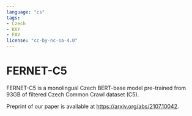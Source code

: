 ```yaml
---
language: "cs"
tags:
- Czech
- KKY
- FAV
license: "cc-by-nc-sa-4.0"
---
```


# FERNET-C5
FERNET-C5 is a monolingual Czech BERT-base model pre-trained from 93GB of filtered Czech Common Crawl dataset (C5).

Preprint of our paper is available at https://arxiv.org/abs/2107.10042.